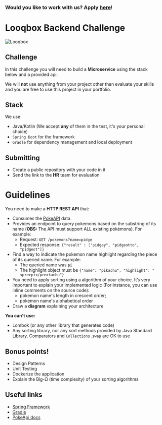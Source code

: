 ### Would you like to work with us? Apply [here](https://looqbox.gupy.io/)!

# Looqbox Backend Challenge
![Looqbox](https://github.com/looqbox/looqbox-backend-challenge/blob/main/logo.png)

## Challenge
In this challenge you will need to build a **Microservice** using the stack below and a provided api.

We will **not** use anything from your project other than evaluate your skills and you are free to use this project in your portfolio.

## Stack
We use:
- Java/Kotlin (We accept **any** of them in the test, it's your personal choice)
- `Spring Boot` for the framework
- `Gradle` for dependency management and local deployment

## Submitting
- Create a public repository with your code in it
- Send the link to the **HR** team for evaluation

# Guidelines
You need to make a **HTTP REST API** that:
- Consumes the [PokeAPI](https://pokeapi.co/) data.
- Provides an endpoint to query pokemons based on the substring of its name (**OBS:** The API must support ALL existing pokémons). For example:
  - Request: `GET /pokemons?name=pidge`
  - Expected response: ```{"result" : ["pidgey", "pidgeotto", "pidgeot"]}```
- Find a way to indicate the pokemon name highlight regarding the piece of its queried name. For example:
  - The queried name was `pi`
  - The highlight object must be ```{"name": "pikachu", "highlight": "<pre>pi</pre>kachu"}```
- You need to apply sorting using a algorithm of your choice. It’s very important to explain your implemented logic (For instance, you can use inline comments on the source code): 
  - pokemon name's length in crescent order; 
  - pokemon name's alphabetical order 
- Draw a **diagram** explaining your architecture

**You can't use:**
- Lombok (or any other library that generates code)
- Any sorting library, nor any sort methods provided by Java Standard Library. Comparators and `Collections.swap` are OK to use

## Bonus points!
- Design Patterns
- Unit Testing
- Dockerize the application
- Explain the Big-Ω (time complexity) of your sorting algorithms

## Useful links
- [Spring Framework](https://spring.io/)
- [Gradle](https://gradle.org/)
- [PokeApi docs](https://pokeapi.co/docs/v2.html)
